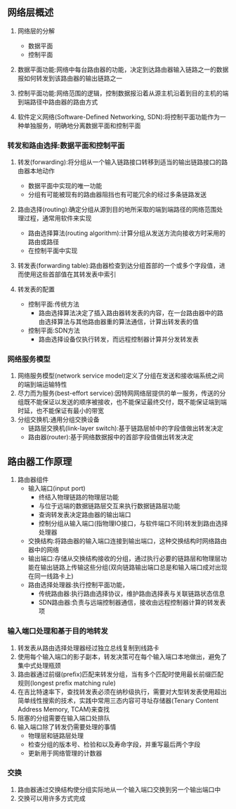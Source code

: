## 网络层概述

1. 网络层的分解
      - 数据平面
      - 控制平面

2. 数据平面功能:网络中每台路由器的功能，决定到达路由器输入链路之一的数据报如何转发到该路由器的输出链路之一
3. 控制平面功能:网络范围的逻辑，控制数据报沿着从源主机沿着到目的主机的端到端路径中路由器的路由方式
4. 软件定义网络(Software-Defined Networking, SDN):将控制平面功能作为一种单独服务，明确地分离数据平面和控制平面

### 转发和路由选择:数据平面和控制平面
1. 转发(forwarding):将分组从一个输入链路接口转移到适当的输出链路接口的路由器本地动作
      - 数据平面中实现的唯一功能
      - 分组有可能被现有的路由器阻挡也有可能冗余的经过多条链路发送

2. 路由选择(routing):确定分组从源到目的地所采取的端到端路径的网络范围处理过程，通常用软件来实现
      - 路由选择算法(routing algorithm):计算分组从发送方流向接收方时采用的路由或路径
      - 在控制平面中实现
3. 转发表(forwarding table):路由器检查到达分组首部的一个或多个字段值，进而使用这些首部值在其转发表中索引
4. 转发表的配置
      - 控制平面:传统方法
        - 路由选择算法决定了插入路由器转发表的内容，在一台路由器中的路由选择算法与其他路由器重的算法通信，计算出转发表的值
      - 控制平面:SDN方法
        - 路由选择设备仅执行转发，而远程控制器计算并分发转发表

### 网络服务模型
1. 网络服务模型(network service model)定义了分组在发送和接收端系统之间的端到端运输特性
2. 尽力而为服务(best-effort service):因特网网络层提供的单一服务，传送的分组既不能保证以发送的顺序被接收，也不能保证最终交付，既不能保证端到端时延，也不能保证有最小的带宽
3. 分组交换机:通用分组交换设备
      - 链路层交换机(link-layer switch):基于链路层帧中的字段值做出转发决定
      - 路由器(router):基于网络数据报中的首部字段值做出转发决定

## 路由器工作原理
1. 路由器组件
      - 输入端口(input port)
        - 终结入物理链路的物理层功能
        - 与位于远端的数据链路层交互来执行数据链路层功能
        - 查询转发表决定路由器的输出端口
        - 控制分组从输入端口(指物理IO接口，与软件端口不同)转发到路由选择处理器
      - 交换结构:将路由器的输入端口连接到输出端口，这种交换结构时网络路由器中的网络
      - 输出端口:存储从交换结构接收的分组，通过执行必要的链路层和物理层功能在输出链路上传输这些分组(双向链路输出端口总是和输入端口成对出现在同一线路卡上)
      - 路由选择处理器:执行控制平面功能，
        - 传统路由器:执行路由选择协议，维护路由选择表与关联链路状态信息
        - SDN路由器:负责与远端控制器通信，接收由远程控制器计算的转发表项

### 输入端口处理和基于目的地转发
1. 转发表从路由选择处理器经过独立总线复制到线路卡
2. 使用每个输入端口的影子副本，转发决策可在每个输入端口本地做出，避免了集中式处理瓶颈
3. 路由器通过前缀(prefix)匹配来转发分组，当有多个匹配时使用最长前缀匹配规则(longest prefix matching rule)
4. 在吉比特速率下，查找转发表必须在纳秒级执行，需要对大型转发表使用超出简单线性搜索的技术，实践中常用三态内容可寻址存储器(Tenary Content Address Memory, TCAM)来查找
5. 阻塞的分组需要在输入端口处排队
6. 输入端口除了转发仍需要处理的事情
      - 物理层和链路层处理
      - 检查分组的版本号、检验和以及寿命字段，并重写最后两个字段
      - 更新用于网络管理的计数器

### 交换
1. 路由器通过交换结构使分组实际地从一个输入端口交换到另一个输出端口中
2. 交换可以用许多方式完成